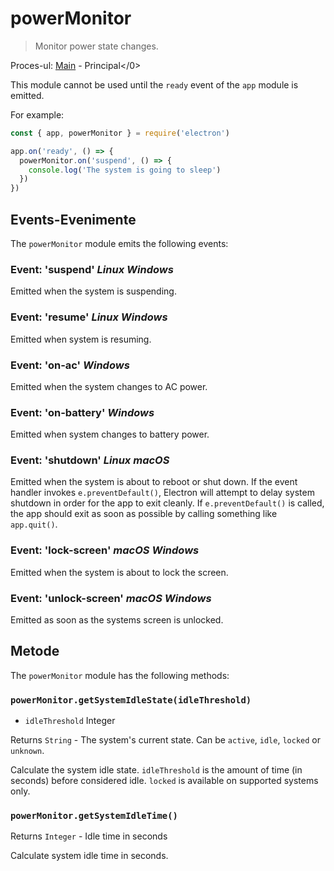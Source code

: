 # powerMonitor

> Monitor power state changes.

Proces-ul: [Main](../glossary.md#main-process) - Principal</0>


This module cannot be used until the `ready` event of the `app` module is emitted.

For example:

```javascript
const { app, powerMonitor } = require('electron')

app.on('ready', () => {
  powerMonitor.on('suspend', () => {
    console.log('The system is going to sleep')
  })
})
```

## Events-Evenimente

The `powerMonitor` module emits the following events:

### Event: 'suspend' _Linux_ _Windows_

Emitted when the system is suspending.

### Event: 'resume' _Linux_ _Windows_

Emitted when system is resuming.

### Event: 'on-ac' _Windows_

Emitted when the system changes to AC power.

### Event: 'on-battery' _Windows_

Emitted when system changes to battery power.

### Event: 'shutdown' _Linux_ _macOS_

Emitted when the system is about to reboot or shut down. If the event handler invokes `e.preventDefault()`, Electron will attempt to delay system shutdown in order for the app to exit cleanly. If `e.preventDefault()` is called, the app should exit as soon as possible by calling something like `app.quit()`.

### Event: 'lock-screen' _macOS_ _Windows_

Emitted when the system is about to lock the screen.

### Event: 'unlock-screen' _macOS_ _Windows_

Emitted as soon as the systems screen is unlocked.

## Metode

The `powerMonitor` module has the following methods:

### `powerMonitor.getSystemIdleState(idleThreshold)`

* `idleThreshold` Integer

Returns `String` - The system's current state. Can be `active`, `idle`, `locked` or `unknown`.

Calculate the system idle state. `idleThreshold` is the amount of time (in seconds) before considered idle.  `locked` is available on supported systems only.

### `powerMonitor.getSystemIdleTime()`

Returns `Integer` - Idle time in seconds

Calculate system idle time in seconds.
